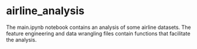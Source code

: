 # airline_analysis
The main.ipynb notebook contains an analysis of some airline datasets.
The feature engineering and data wrangling files contain functions that facilitate the analysis.
